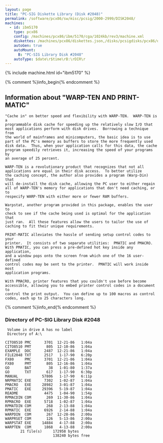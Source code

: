 ```yaml
---
layout: page
title: "PC-SIG Diskette Library (Disk #2048)"
permalink: /software/pcx86/sw/misc/pcsig/2000-2999/DISK2048/
machines:
  - id: ibm5170
    type: pcx86
    config: /machines/pcx86/ibm/5170/cga/1024kb/rev3/machine.xml
    diskettes: /machines/pcx86/diskettes.json,/disks/pcsigdisks/pcx86/diskettes.json
    autoGen: true
    autoMount:
      B: "PC-SIG Library Disk #2048"
    autoType: $date\r$time\rB:\rDIR\r
---
```


{% include machine.html id="ibm5170" %}

{% comment %}info_begin{% endcomment %}

## Information about "WARP-TEN AND PRINT-MATIC"

    "Cache in" on better speed and flexibility with WARP-TEN.  WARP-TEN is a
    programmable disk cache for speeding up the relatively slow I/O that
    most applications perform with disk drives.  Borrowing a technique from
    the world of mainframes and minicomputers, the basic idea is to use
    part of the PC's memory as buffers to store the more frequently used
    disk data.  Thus, when your application calls for this data, the cache
    program speedily retrieves it, increasing the speed of your programs by
    an average of 25 percent.
    
    WARP-TEN is a revolutionary product that recognizes that not all
    applications are equal in their disk access.  To better utilize
    the caching concept, the author also provides a program (Warp-Din) that
    will de-install the disk cache, allowing the PC user to either regain
    all of WARP-TEN's memory for applications that don't need caching, or to
    respecify WARP-TEN with either more or fewer RAM buffers.
    
    Warpstat, another program provided in this package, enables the user to
    check to see if the cache being used is optimal for the application that
    just ran.  All these features allow the users to tailor the use of
    caching to fit their unique requirements.
    
    PRINT-MATIC alleviates the hassle of sending setup control codes to your
    printer.  It consists of two separate utilities:  PMATIC and PMACRO.
    With PMATIC, you can press a pre-defined hot key inside any application,
    and a window pops onto the screen from which one of the 16 user-defined
    control codes may be sent to the printer.  PMATIC will work inside most
    application programs.
    
    With PMACRO, printer features that you couldn't use before become
    accessible, allowing you to embed printer control codes in a document to
    control the print output.  You can define up to 100 macros as control
    codes, each up to 25 characters long.
{% comment %}info_end{% endcomment %}


### Directory of PC-SIG Library Disk #2048

     Volume in drive A has no label
     Directory of A:\

    CITO8510 PMC      3701  12-21-86   1:04a
    CITO8510 PMT       805  12-10-86   1:04a
    EXAMPLE  DOC      2487  12-21-86   1:04a
    FILE2048 TXT      2517   1-17-90   6:20p
    FX80     PMC      3701  12-21-86   1:04a
    FX80     PMT       805  12-16-86   1:04a
    GO       BAT        38   1-01-80   1:37a
    GO       TXT       617   1-17-90   6:30p
    MANUAL           57806   1-17-90   6:11p
    NRPMATIC EXE      7302   1-02-87   1:04a
    PMACRO   EXE     28982   3-01-87   1:04a
    PMATIC   EXE     29396   5-19-87   1:04a
    README            4475   1-04-90   1:54p
    RPMACDIN COM       269  11-30-86   1:04a
    RPMACRO  EXE      5718   1-02-87   1:04a
    RPMATDIN COM       268   2-13-88   1:04a
    RPMATIC  EXE      6926   2-14-88   1:04a
    WARPDIN  COM       267  12-28-86   2:00a
    WARPRSET COM       126   5-13-86   2:00a
    WARPSTAT EXE     14884   4-17-88   2:00a
    WARPTEN  COM      1868   4-13-88   2:00a
           21 file(s)     172958 bytes
                          138240 bytes free
